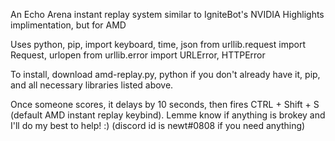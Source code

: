 An Echo Arena instant replay system similar to IgniteBot's NVIDIA Highlights implimentation, but for AMD

Uses python, pip, import keyboard, time, json
from urllib.request import Request, urlopen 
from urllib.error import URLError, HTTPError

To install, download amd-replay.py, python if you don't already have it, pip, and all necessary libraries listed above.

Once someone scores, it delays by 10 seconds, then fires CTRL + Shift + S (default AMD instant replay keybind). Lemme know if anything is brokey and I'll do my best to help! :) 
(discord id is newt#0808 if you need anything)
